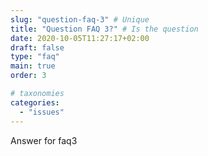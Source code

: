 ```yaml
---
slug: "question-faq-3" # Unique
title: "Question FAQ 3?" # Is the question
date: 2020-10-05T11:27:17+02:00
draft: false
type: "faq"
main: true
order: 3

# taxonomies
categories:
  - "issues"
---
```


Answer for faq3
